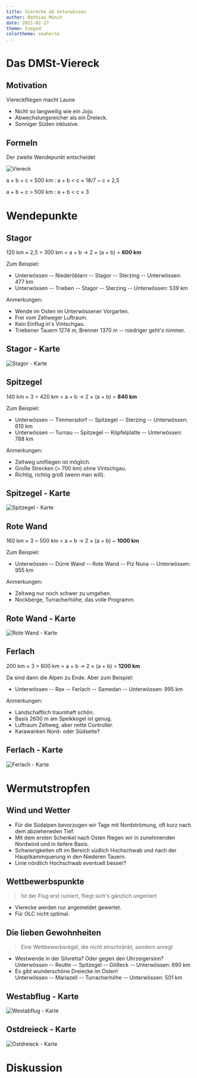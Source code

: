 ```yaml
---
title: Vierecke ab Unterwössen
author: Mathias Münch
date: 2021-02-27
theme: Szeged
colortheme: seahorse
...
```


# Das DMSt-Viereck

## Motivation

Viereckfliegen macht Laune

- Nicht so langweilig wie ein Jojo.
- Abwechslungsreicher als ein Dreieck.
- Sonniger Süden inklusive.

## Formeln

Der zweite Wendepunkt entscheidet

![Viereck](viereck.png)

a + b + c < 500 km : a + b < c × 18/7 ~ c × 2,5

a + b + c > 500 km : a + b < c × 3

# Wendepunkte

## Stagor

120 km × 2,5 = 300 km = a + b → 2 × (a + b) = **600 km**

Zum Beispiel:

- Unterwössen -- Niederöblarn -- Stagor -- Sterzing -- Unterwössen: 477 km
- Unterwössen -- Trieben -- Stagor -- Sterzing -- Unterwössen: 539 km

Anmerkungen:

- Wende im Osten im Unterwössener Vorgarten.
- Frei vom Zeltweger Luftraum.
- Kein Einflug in's Vintschgau.
- Triebener Tauern 1274 m, Brenner 1370 m -- niedriger geht's nimmer.

## Stagor - Karte

![Stagor - Karte](stagor.png)

## Spitzegel

140 km × 3 = 420 km = a + b → 2 × (a + b) = **840 km**

Zum Beispiel:

- Unterwössen -- Timmersdorf -- Spitzegel -- Sterzing -- Unterwössen: 610 km
- Unterwössen -- Turnau -- Spitzegel -- Köpfelplatte -- Unterwössen: 788 km

Anmerkungen:

- Zeltweg umfliegen ist möglich.
- Große Strecken (> 700 km) ohne Vintschgau.
- Richtig, richtig groß (wenn man will).

## Spitzegel - Karte

![Spitzegel - Karte](spitzegel.png)

## Rote Wand

160 km × 3 ~ 500 km = a + b → 2 × (a + b) ~ **1000 km**

Zum Beispiel:

- Unterwössen -- Dürre Wand -- Rote Wand -- Piz Nuna -- Unterwössen: 955 km

Anmerkungen:

- Zeltweg nur noch schwer zu umgehen.
- Nockberge, Turracherhöhe, das volle Programm.

## Rote Wand - Karte

![Rote Wand - Karte](rotewand.png)

## Ferlach

200 km × 3 = 600 km = a + b → 2 × (a + b) = **1200 km**

Da sind dann die Alpen zu Ende. Aber zum Beispiel:

- Unterwössen -- Rax -- Ferlach -- Samedan -- Unterwössen: 995 km

Anmerkungen:

- Landschaftlich traumhaft schön.
- Basis 2600 m am Speikkogel ist genug.
- Luftraum Zeltweg, aber nette Controller.
- Karawanken Nord- oder Südseite?

## Ferlach - Karte

![Ferlach - Karte](ferlach.png)

# Wermutstropfen

## Wind und Wetter

- Für die Südalpen bevorzugen wir Tage mit Nordströmung, oft kurz nach dem abzieheneden Tief.
- Mit dem ersten Schenkel nach Osten fliegen wir in zunehmenden Nordwind und in tiefere Basis.
- Schwierigkeiten oft im Bereich südlich Hochschwab und nach der Hauptkammquerung in den Niederen Tauern.
- Linie nördlich Hochschwab eventuell besser?

## Wettbewerbspunkte

> Ist der Flug erst ruiniert, fliegt sich's gänzlich ungeniert

- Vierecke werden nur angemeldet gewertet.
- Für OLC nicht optimal.

## Die lieben Gewohnheiten

> Eine Wettbewerbsregel, die nicht einschränkt, sondern anregt

- Westwende in der Silvretta? Oder gegen den Uhrzeigersinn?\
  Unterwössen -- Reutte -- Spitzegel -- Gößeck -- Unterwössen: 690 km
- Es gibt wunderschöne Dreiecke im Osten!\
  Unterwössen -- Mariazell -- Turracherhöhe -- Unterwössen: 501 km

## Westabflug - Karte

![Westabflug - Karte](westabflug.png)

## Ostdreieck - Karte

![Ostdreieck - Karte](ostdreieck.png)

# Diskussion
